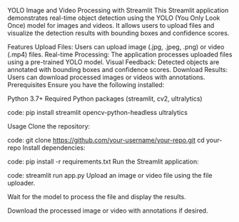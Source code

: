 YOLO Image and Video Processing with Streamlit
This Streamlit application demonstrates real-time object detection using the YOLO (You Only Look Once) model for images and videos. It allows users to upload files and visualize the detection results with bounding boxes and confidence scores.

Features
Upload Files: Users can upload image (.jpg, .jpeg, .png) or video (.mp4) files.
Real-time Processing: The application processes uploaded files using a pre-trained YOLO model.
Visual Feedback: Detected objects are annotated with bounding boxes and confidence scores.
Download Results: Users can download processed images or videos with annotations.
Prerequisites
Ensure you have the following installed:

Python 3.7+
Required Python packages (streamlit, cv2, ultralytics)

code:
pip install streamlit opencv-python-headless ultralytics

Usage
Clone the repository:

code:
git clone https://github.com/your-username/your-repo.git
cd your-repo
Install dependencies:

code:
pip install -r requirements.txt
Run the Streamlit application:

code:
streamlit run app.py
Upload an image or video file using the file uploader.

Wait for the model to process the file and display the results.

Download the processed image or video with annotations if desired.


